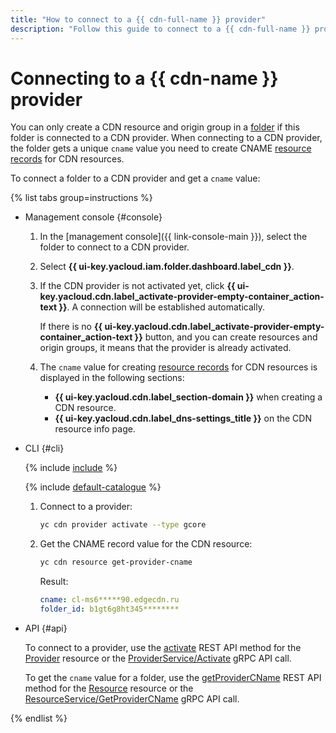 ```yaml
---
title: "How to connect to a {{ cdn-full-name }} provider"
description: "Follow this guide to connect to a {{ cdn-full-name }} provider." 
---
```


# Connecting to a {{ cdn-name }} provider

You can only create a CDN resource and origin group in a [folder](../../resource-manager/concepts/resources-hierarchy.md#folder) if this folder is connected to a CDN provider. When connecting to a CDN provider, the folder gets a unique `cname` value you need to create CNAME [resource records](../../dns/concepts/resource-record.md#cname) for CDN resources.

To connect a folder to a CDN provider and get a `cname` value:

{% list tabs group=instructions %}

- Management console {#console}

  1. In the [management console]({{ link-console-main }}), select the folder to connect to a CDN provider.
  1. Select **{{ ui-key.yacloud.iam.folder.dashboard.label_cdn }}**.
  1. If the CDN provider is not activated yet, click **{{ ui-key.yacloud.cdn.label_activate-provider-empty-container_action-text }}**. A connection will be established automatically.

      If there is no **{{ ui-key.yacloud.cdn.label_activate-provider-empty-container_action-text }}** button, and you can create resources and origin groups, it means that the provider is already activated.

  1. The `cname` value for creating [resource records](../../dns/concepts/resource-record.md#cname) for CDN resources is displayed in the following sections:
      * **{{ ui-key.yacloud.cdn.label_section-domain }}** when creating a CDN resource.
      * **{{ ui-key.yacloud.cdn.label_dns-settings_title }}** on the CDN resource info page.

- CLI {#cli}

  {% include [include](../../_includes/cli-install.md) %}

  {% include [default-catalogue](../../_includes/default-catalogue.md) %}
  
  1. Connect to a provider:

      ```bash
      yc cdn provider activate --type gcore
      ```

  1. Get the CNAME record value for the CDN resource:

      ```bash
      yc cdn resource get-provider-cname
      ```

      Result:

      ```yaml
      cname: cl-ms6*****90.edgecdn.ru
      folder_id: b1gt6g8ht345********
      ```

- API {#api}

  To connect to a provider, use the [activate](../../cdn/api-ref/Provider/activate.md) REST API method for the [Provider](../../cdn/api-ref/Provider/index.md) resource or the [ProviderService/Activate](../../cdn/api-ref/grpc/provider_service.md#Activate) gRPC API call.

  To get the `cname` value for a folder, use the [getProviderCName](../../cdn/api-ref/Resource/getProviderCName.md) REST API method for the [Resource](../../cdn/api-ref/Resource/index.md) resource or the [ResourceService/GetProviderCName](../../cdn/api-ref/grpc/resource_service.md#GetProviderCName) gRPC API call.

{% endlist %}